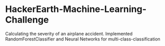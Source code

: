 # HackerEarth-Machine-Learning-Challenge
Calculating the severity of an airplane accident. Implemented RandomForestClassifier and Neural Networks for multi-class-classification
